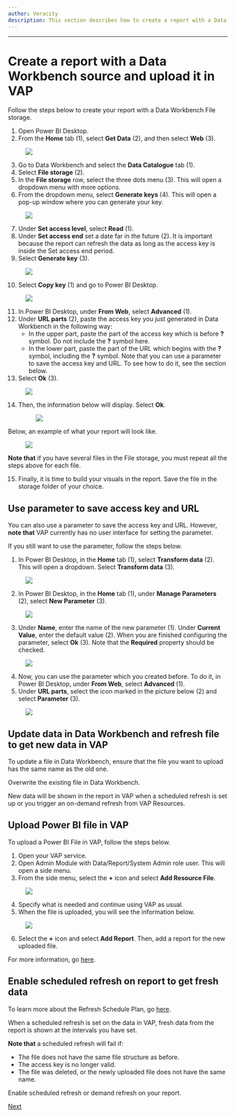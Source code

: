 ```yaml
---
author: Veracity
description: This section describes how to create a report with a Data Workbench source and upload it in VAP
---
```

---

# Create a report with a Data Workbench source and upload it in VAP

Follow the steps below to create your report with a Data Workbench File storage.
1. Open Power BI Desktop.
2. From the **Home** tab (1), select **Get Data** (2), and then select **Web** (3).

<figure>
	<img src="assets/1.png"/>
</figure>

3. Go to Data Workbench and select the **Data Catalogue** tab (1).
4. Select **File storage** (2).
5. In the **File storage** row, select the three dots menu (3). This will open a dropdown menu with more options.
6. From the dropdown menu, select **Generate keys** (4). This will open a pop-up window where you can generate your key.

<figure>
	<img src="assets/2.png"/>
</figure>


7. Under **Set access level**, select **Read** (1).
8. Under **Set access end** set a date far in the future (2). It is important because the report can refresh the data as long as the access key is inside the Set access end period.
9. Select **Generate key** (3). 

<figure>
	<img src="assets/3.png"/>
</figure>

10. Select **Copy key** (1) and go to Power BI Desktop.

<figure>
	<img src="assets/4.png"/>
</figure>

11. In Power BI Desktop, under **From Web**, select **Advanced** (1).
12. Under **URL parts** (2), paste the access key you just generated in Data Workbench in the following way:
	* In the upper part, paste the part of the access key which is before **?** symbol. Do not include the **?** symbol here.
	* In the lower part, paste the part of the URL which begins with the **?** symbol, including the **?** symbol.
	Note that you can use a parameter to save the access key and URL. To see how to do it, see the section below.
13.	Select **Ok** (3).

<figure>
	<img src="assets/5.png"/>
</figure>

14. Then, the information below will display. Select **Ok**.
	
	<figure>
	<img src="assets/6.png"/>
</figure>

Below, an example of what your report will look like.

<figure>
	<img src="assets/7.png"/>
</figure>

**Note that** if you have several files in the File storage, you must repeat all the steps above for each file.

15. Finally, it is time to build your visuals in the report. Save the file in the storage folder of your choice.

## Use parameter to save access key and URL
You can also use a parameter to save the access key and URL. However, **note that** VAP currently has no user interface for setting the parameter. 

If you still want to use the parameter, follow the steps below.

1. In Power BI Desktop, in the **Home** tab (1), select **Transform data** (2). This will open a dropdown. Select **Transform data** (3).


<figure>
	<img src="assets/8.png"/>
</figure>

2. In Power BI Desktop, in the **Home** tab (1), under **Manage Parameters** (2), select **New Parameter** (3).


<figure>
	<img src="assets/9.png"/>
</figure>

3. Under **Name**, enter the name of the new parameter (1). Under **Current Value**, enter the default value (2). When you are finished configuring the parameter, select **Ok** (3). Note that the **Required** property should be checked.

<figure>
	<img src="assets/10.png"/>
</figure>

4. Now, you can use the parameter which you created before. To do it, in Power BI Desktop, under **From Web**, select **Advanced** (1).
5. Under **URL parts**, select the icon marked in the picture below (2) and select **Parameter** (3).

<figure>
	<img src="assets/11.png"/>
</figure>

## Update data in Data Workbench and refresh file to get new data in VAP

To update a file in Data Workbench, ensure that the file you want to upload has the same name as the old one.

Overwrite the existing file in Data Workbench.

New data will be shown in the report in VAP when a scheduled refresh is set up or you trigger an on-demand refresh from VAP Resources.

## Upload Power BI file in VAP

To upload a Power BI File in VAP, follow the steps below.
1. Open your VAP service.
2. Open Admin Module with Data/Report/System Admin role user. This will open a side menu.
3. From the side menu, select the **+** icon and select **Add Resource File**.

<figure>
	<img src="assets/12.png"/>
</figure>

4. Specify what is needed and continue using VAP as usual.
5. When the file is uploaded, you will see the information below.

<figure>
	<img src="assets/13.png"/>
</figure>

6. Select the **+** icon and select **Add Report**. Then, add a report for the new uploaded file.

For more information, go [here](https://developer.veracity.com/docs/section/vap/admin-tab/resource).

## Enable scheduled refresh on report to get fresh data

To learn more about the Refresh Schedule Plan, go [here](../admin-tab/resource.md).

When a scheduled refresh is set on the data in VAP, fresh data from the report is shown at the intervals you have set. 

**Note that** a scheduled refresh will fail if:
* The file does not have the same file structure as before.
* The access key is no longer valid.
* The file was deleted, or the newly uploaded file does not have the same name.

Enable scheduled refresh or demand refresh on your report.

[Next](update-old-data-source.md)